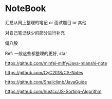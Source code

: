 # NoteBook
汇总从网上整理的笔记 or 面试题目 or 其他

对自己笔记缺少的部分进行补充

偏八股

Ref: 一般这些都整理的更好, star

https://github.com/minfei-miffy/Java-mianshi-note

https://github.com/CyC2018/CS-Notes

https://github.com/Snailclimb/JavaGuide

https://github.com/hustcc/JS-Sorting-Algorithm